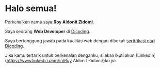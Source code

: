# Halo semua! 

Perkenalkan nama saya **Roy Aldonit Zidomi**.<br>

Saya seorang **Web Developer** di [Dicoding](https://www.dicoding.com/).<br>

Saya bertanggung jawab pada kualitas web dengan dibekali [sertifikasi dari Dicoding](https://www.coursera.org/account/accomplishments/specialization/CLKJD8XBXJ3M).<br>

Jika kamu tertarik untuk berkenalan denganku, silakan ikuti akun [Linkedin](https://www.linkedin.com/in/Roy Aldonit Zidomi/)ku ya.

<!--## Hi there 👋
**royzi15/royzi15** is a ✨ _special_ ✨ repository because its `README.md` (this file) appears on your GitHub profile.

Here are some ideas to get you started:

- 🔭 I’m currently working on ...
- 🌱 I’m currently learning ...
- 👯 I’m looking to collaborate on ...
- 🤔 I’m looking for help with ...
- 💬 Ask me about ...
- 📫 How to reach me: ...
- 😄 Pronouns: ...
- ⚡ Fun fact: ...
-->
